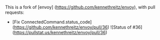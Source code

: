 This is a fork of [envoy] (https://github.com/kennethreitz/envoy), with pull requests:

* [Fix ConnectedCommand.status_code] (https://github.com/kennethreitz/envoy/pull/36) ![Status of #36] (https://pullstat.us/kennethreitz/envoy/pull/36)
